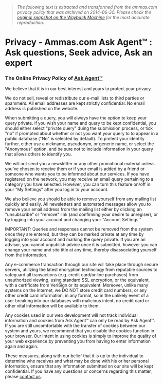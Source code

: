 > *The following text is extracted and transformed from the ammas.com privacy policy that was archived on 2014-06-30. Please check the [original snapshot on the Wayback Machine](https://web.archive.org/web/20140630173834id_/http%3A//www.ammas.com/ar/home.cfm%3Fr%3Dpri%26bid%3D0) for the most accurate reproduction.*

# Privacy - Ammas.com Ask Agent™ : Ask questions, Seek advice, Ask an expert

### The Online Privacy Policy of [Ask Agent™](http://www.askagent.com/)

We believe that it is in our best interest and yours to protect your privacy.

We do not sell, reveal or redistribute our e-mail lists to third parties or spammers. All email addresses are kept strictly confidential. No email address is published on the website.

When submitting a query, you will always have the option to keep your query private. If you wish your name and query to be kept confidential, you should either select "private query" duing the submission process, or tick "no" if prompted about whether or not you want your query to to appear in a public database ("No" is selected by default). To protect your identity further, either use a nickname, pseudonym, or generic name, or select the "Anonymous" option, and be sure not to include information in your query that allows others to identify you.

We will not send you a newsletter or any other promotional material unless you've chosen to receive them or if your email is added by a friend or someone who wants you to be informed about our services. If you have registered on the network, you may receive an email query pertaining to a category you have selected. However, you can turn this feature on/off in your "My Settings" after you log in to your account.

We also believe you should be able to remove yourself from any mailing list quickly and easily. All newsletters and automated messages allow you to remove your email address from the mailing list either by clicking an "unsubscribe" or "remove" link (and confirming your desire to unregiser), or by logging into your account and changing your "Account Settings."

IMPORTANT: Queries and responses cannot be removed from the system once they are entered, but they can be marked private at any time by logging into your account and marking the query private. If you are an advisor, you cannot unpublish advice once it is submitted, however you can change your name and site title at any time, thereby disassociating yourself from the information.

Any e-commerce transaction through our site will take place through secure servers, utilizing the latest encryption technology from reputable sources to safeguard all transactions (e.g. credit card/online purchases) from unauthorized viewing, using standard SSL encryption, or the equivalent, with a certificate from VeriSign or its equivalent. Moreover, unlike many systems on the Internet, we DO NOT store credit card numbers, or any other credit card information, in any format, so in the unlikely event of a user breaking into our databases with malicious intent, no credit card or other vital information will be available to them.

Any cookies used in our web development will not track individual information and cookies from Ask Agent™ can only be read by Ask Agent™. If you are still uncomfortable with the transfer of cookies between our system and yours, we recommend that you disable the cookies function in your browser. Our intent in using cookies is simply to improve the quality of your web experience by preventing you from having to enter information again and again.

These measures, along with our belief that it is up to the individual to determine who receives and what may be done with his or her personal information, ensure that any information submitted on our site will be kept confidential. If you have any questions or concerns regarding this matter, please [contact us](http://support.askagent.com/). 
